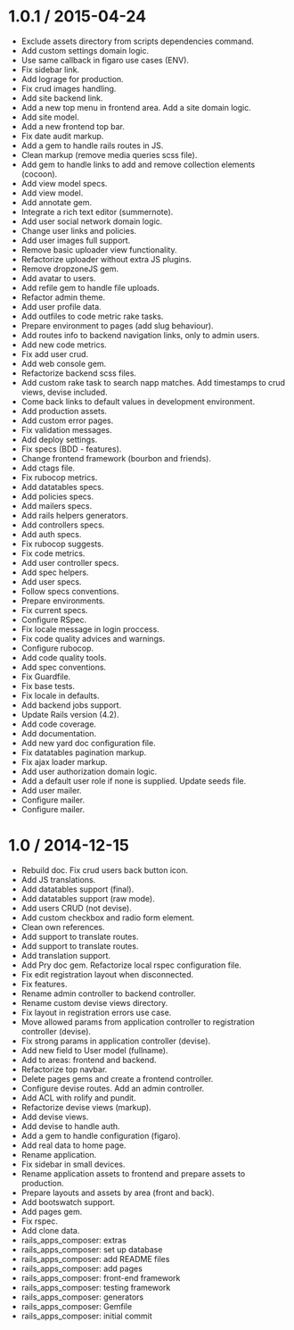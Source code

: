 
1.0.1 / 2015-04-24
==================

  * Exclude assets directory from scripts dependencies command.
  * Add custom settings domain logic.
  * Use same callback in figaro use cases (ENV).
  * Fix sidebar link.
  * Add lograge for production.
  * Fix crud images handling.
  * Add site backend link.
  * Add a new top menu in frontend area. Add a site domain logic.
  * Add site model.
  * Add a new frontend top bar.
  * Fix date audit markup.
  * Add a gem to handle rails routes in JS.
  * Clean markup (remove media queries scss file).
  * Add gem to handle links to add and remove collection elements (cocoon).
  * Add view model specs.
  * Add view model.
  * Add annotate gem.
  * Integrate a rich text editor (summernote).
  * Add user social network domain logic.
  * Change user links and policies.
  * Add user images full support.
  * Remove basic uploader view functionality.
  * Refactorize uploader without extra JS plugins.
  * Remove dropzoneJS gem.
  * Add avatar to users.
  * Add refile gem to handle file uploads.
  * Refactor admin theme.
  * Add user profile data.
  * Add outfiles to code metric rake tasks.
  * Prepare environment to pages (add slug behaviour).
  * Add routes info to backend navigation links, only to admin users.
  * Add new code metrics.
  * Fix add user crud.
  * Add web console gem.
  * Refactorize backend scss files.
  * Add custom rake task to search napp matches. Add timestamps to crud views, devise included.
  * Come back links to default values in development environment.
  * Add production assets.
  * Add custom error pages.
  * Fix validation messages.
  * Add deploy settings.
  * Fix specs (BDD - features).
  * Change frontend framework (bourbon and friends).
  * Add ctags file.
  * Fix rubocop metrics.
  * Add datatables specs.
  * Add policies specs.
  * Add mailers specs.
  * Add rails helpers generators.
  * Add controllers specs.
  * Add auth specs.
  * Fix rubocop suggests.
  * Fix code metrics.
  * Add user controller specs.
  * Add spec helpers.
  * Add user specs.
  * Follow specs conventions.
  * Prepare environments.
  * Fix current specs.
  * Configure RSpec.
  * Fix locale message in login proccess.
  * Fix code quality advices and warnings.
  * Configure rubocop.
  * Add code quality tools.
  * Add spec conventions.
  * Fix Guardfile.
  * Fix base tests.
  * Fix locale in defaults.
  * Add backend jobs support.
  * Update Rails version (4.2).
  * Add code coverage.
  * Add documentation.
  * Add new yard doc configuration file.
  * Fix datatables pagination markup.
  * Fix ajax loader markup.
  * Add user authorization domain logic.
  * Add a default user role if none is supplied. Update seeds file.
  * Add user mailer.
  * Configure mailer.
  * Configure mailer.

1.0 / 2014-12-15
================

  * Rebuild doc. Fix crud users back button icon.
  * Add JS translations.
  * Add datatables support (final).
  * Add datatables support (raw mode).
  * Add users CRUD (not devise).
  * Add custom checkbox and radio form element.
  * Clean own references.
  * Add support to translate routes.
  * Add support to translate routes.
  * Add translation support.
  * Add Pry doc gem. Refactorize local rspec configuration file.
  * Fix edit registration layout when disconnected.
  * Fix features.
  * Rename admin controller to backend controller.
  * Rename custom devise views directory.
  * Fix layout in registration errors use case.
  * Move allowed params from application controller to registration controller (devise).
  * Fix strong params in application controller (devise).
  * Add new field to User model (fullname).
  * Add to areas: frontend and backend.
  * Refactorize top navbar.
  * Delete pages gems and create a frontend controller.
  * Configure devise routes. Add an admin controller.
  * Add ACL with rolify and pundit.
  * Refactorize devise views (markup).
  * Add devise views.
  * Add devise to handle auth.
  * Add a gem to handle configuration (figaro).
  * Add real data to home page.
  * Rename application.
  * Fix sidebar in small devices.
  * Rename application assets to frontend and prepare assets to production.
  * Prepare layouts and assets by area (front and back).
  * Add bootswatch support.
  * Add pages gem.
  * Fix rspec.
  * Add clone data.
  * rails_apps_composer: extras
  * rails_apps_composer: set up database
  * rails_apps_composer: add README files
  * rails_apps_composer: add pages
  * rails_apps_composer: front-end framework
  * rails_apps_composer: testing framework
  * rails_apps_composer: generators
  * rails_apps_composer: Gemfile
  * rails_apps_composer: initial commit
